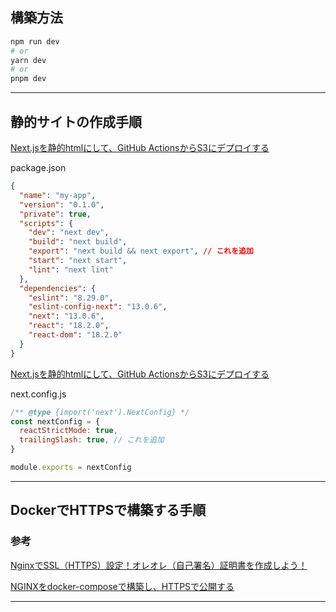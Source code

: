 ## 構築方法

```bash
npm run dev
# or
yarn dev
# or
pnpm dev
```
---

## 静的サイトの作成手順
[Next.jsを静的htmlにして、GitHub ActionsからS3にデプロイする](https://zenn.dev/harasho/articles/e972a51e6fa52b1b160c)

package.json
```json
{
  "name": "my-app",
  "version": "0.1.0",
  "private": true,
  "scripts": {
    "dev": "next dev",
    "build": "next build",
    "export": "next build && next export", // これを追加
    "start": "next start",
    "lint": "next lint"
  },
  "dependencies": {
    "eslint": "8.29.0",
    "eslint-config-next": "13.0.6",
    "next": "13.0.6",
    "react": "18.2.0",
    "react-dom": "18.2.0"
  }
}
```

[Next.jsを静的htmlにして、GitHub ActionsからS3にデプロイする](https://zenn.dev/harasho/articles/e972a51e6fa52b1b160c)

next.config.js
```javascript
/** @type {import('next').NextConfig} */
const nextConfig = {
  reactStrictMode: true,
  trailingSlash: true, // これを追加
}

module.exports = nextConfig

```

---

## DockerでHTTPSで構築する手順
### 参考
[NginxでSSL（HTTPS）設定！オレオレ（自己署名）証明書を作成しよう！](https://kitsune.blog/nginx-ssl)

[NGINXをdocker-composeで構築し、HTTPSで公開する](https://zenn.dev/kurayasu/articles/443024e98437cb)

---
